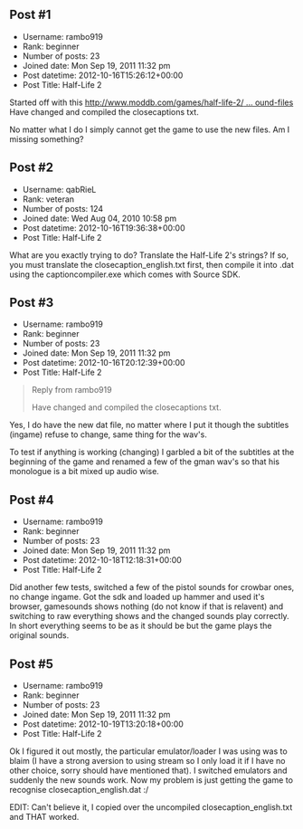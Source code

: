 ## Post #1
- Username: rambo919
- Rank: beginner
- Number of posts: 23
- Joined date: Mon Sep 19, 2011 11:32 pm
- Post datetime: 2012-10-16T15:26:12+00:00
- Post Title: Half-Life 2

Started off with this [http://www.moddb.com/games/half-life-2/ ... ound-files](http://www.moddb.com/games/half-life-2/tutorials/modding-sound-files)
Have changed and compiled the closecaptions txt.

No matter what I do I simply cannot get the game to use the new files.  Am I missing something?
## Post #2
- Username: qabRieL
- Rank: veteran
- Number of posts: 124
- Joined date: Wed Aug 04, 2010 10:58 pm
- Post datetime: 2012-10-16T19:36:38+00:00
- Post Title: Half-Life 2

What are you exactly trying to do? Translate the Half-Life 2's strings?
If so, you must translate the closecaption_english.txt first, then compile it into .dat using the captioncompiler.exe which comes with Source SDK.
## Post #3
- Username: rambo919
- Rank: beginner
- Number of posts: 23
- Joined date: Mon Sep 19, 2011 11:32 pm
- Post datetime: 2012-10-16T20:12:39+00:00
- Post Title: Half-Life 2

> Reply from rambo919
>
> Have changed and compiled the closecaptions txt.

Yes, I do have the new dat file, no matter where I put it though the subtitles (ingame) refuse to change, same thing for the wav's.

To test if anything is working (changing) I garbled a bit of the subtitles at the beginning of the game and renamed a few of the gman wav's so that his monologue is a bit mixed up audio wise.
## Post #4
- Username: rambo919
- Rank: beginner
- Number of posts: 23
- Joined date: Mon Sep 19, 2011 11:32 pm
- Post datetime: 2012-10-18T12:18:31+00:00
- Post Title: Half-Life 2

Did another few tests, switched a few of the pistol sounds for crowbar ones, no change ingame.  Got the sdk and loaded up hammer and used it's browser, gamesounds shows nothing (do not know if that is relavent) and switching to raw everything shows and the changed sounds play correctly. In short everything seems to be as it should be but the game plays the original sounds.
## Post #5
- Username: rambo919
- Rank: beginner
- Number of posts: 23
- Joined date: Mon Sep 19, 2011 11:32 pm
- Post datetime: 2012-10-19T13:20:18+00:00
- Post Title: Half-Life 2

Ok I figured it out mostly, the particular emulator/loader I was using was to blaim (I have a strong aversion to using stream so I only load it if I have no other choice, sorry should have mentioned that).  I switched emulators and suddenly the new sounds work.  Now my problem is just getting the game to recognise closecaption_english.dat :/

EDIT: Can't believe it, I copied over the uncompiled closecaption_english.txt and THAT worked.
